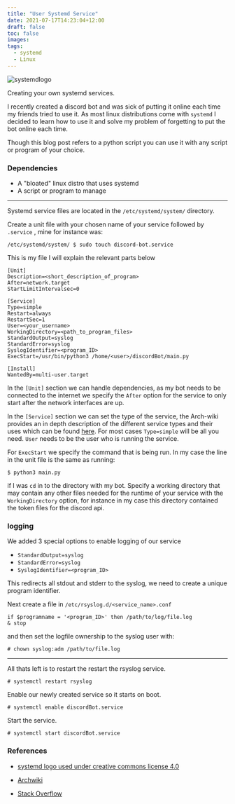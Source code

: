 ```yaml
---
title: "User Systemd Service"
date: 2021-07-17T14:23:04+12:00
draft: false
toc: false
images:
tags:
  - systemd
  - Linux
---
```

![systemdlogo](/static/page-logo.png)

Creating your own systemd services. 

I recently created a discord bot and was sick of putting it online each time my 
friends tried to use it. As most linux distributions come with `systemd` I decided
to learn how to use it and solve my problem of forgetting to put the bot online
each time.

Though this blog post refers to a python script you can use it with any script 
or program of your choice.

### Dependencies 
- A "bloated" linux distro that uses systemd
- A script or program to manage 

---
Systemd service files are located in the `/etc/systemd/system/` directory.

Create a unit file with your chosen name of your service followed by `.service`
, mine for instance was:
```
/etc/systemd/system/ $ sudo touch discord-bot.service
```
This is my file I will explain the relevant parts below
```
[Unit]
Description=<short_description_of_program>
After=network.target
StartLimitIntervalsec=0

[Service]
Type=simple
Restart=always
RestartSec=1
User=<your_username>
WorkingDirectory=<path_to_program_files>
StandardOutput=syslog
StandardError=syslog
SyslogIdentifier=<program_ID>
ExecStart=/usr/bin/python3 /home/<user>/discordBot/main.py

[Install]
WantedBy=multi-user.target
```
In the `[Unit]` section we can handle dependencies, as my bot needs to be 
connected to the internet we specify the `After` option for the service to only
start after the network interfaces are up.

In the `[Service]` section we can set the type of the service, the Arch-wiki
provides an in depth description of the different service types and their uses 
which can be found [here](https://wiki.archlinux.org/title/Systemd#Service_types).
For most cases `Type=simple` will be all you need. `User` needs to be the user 
who is running the service.

For `ExecStart` we specify the command that is being run. 
In my case the line in the unit file is the same as running:
```
$ python3 main.py
``` 
if I was `cd` in to the directory with my bot. Specify a working directory that 
may contain any other files needed for the runtime of your service with the 
`WorkingDirectory` option, for instance in my case this directory contained  the 
token files for the discord api.

### logging

We added 3 special options to enable logging of our service
  - `StandardOutput=syslog`
  - `StandardError=syslog`
  - `SyslogIdentifier=<program_ID>`

This redirects all stdout and stderr to the syslog, we need to create a unique 
program identifier.

Next create a file in `/etc/rsyslog.d/<service_name>.conf`
```
if $programname = '<program_ID>' then /path/to/log/file.log
& stop
```
and then set the logfile ownership to the syslog user with: 
```
# chown syslog:adm /path/to/file.log
```
---
All thats left is to restart the restart the rsyslog service.
```
# systemctl restart rsyslog
```
Enable our newly created service so it starts on boot.
```
# systemctl enable discordBot.service
```
Start the service.
```
# systemctl start discordBot.service
```

### References 
- [systemd logo used under creative commons license 4.0](https://github.com/systemd/brand.systemd.io/blob/master/assets/page-logo.png)

- [Archwiki](https://wiki.archlinux.org/title/systemd)

- [Stack Overflow](https://stackoverflow.com/questions/37585758/how-to-redirect-output-of-systemd-service-to-a-file)








